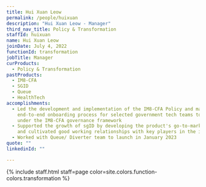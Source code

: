 ```yaml
---
title: Hui Xuan Leow
permalink: /people/huixuan
description: "Hui Xuan Leow - Manager"
third_nav_title: Policy & Transformation
staffId: huixuan
name: Hui Xuan Leow
joinDate: July 4, 2022
functionId: transformation
jobTitle: Manager
curProducts:
  - Policy & Transformation
pastProducts:
  - IM8-CFA
  - SGID
  - Queue
  - HealthTech
accomplishments:
  - Led the development and implementation of the IM8-CFA Policy and managed the
    end-to-end onboarding process for selected government tech teams to operate
    under the IM8-CFA governance framework
  - Supported the growth of sgID by developing the product's go-to-market strategy
    and cultivated good working relationships with key players in the identity space
  - Worked with Queue/ Diverter team to launch in January 2023
quote: ""
linkedinId: ""

---
```


{% include staff.html staff=page color=site.colors.function-colors.transformation %}
